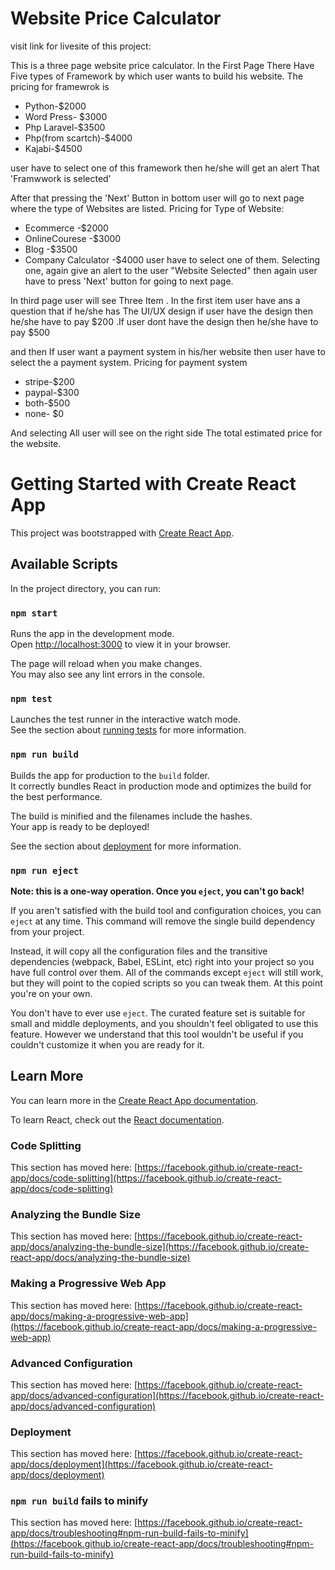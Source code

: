 # Website Price Calculator
visit link for livesite of this project:     

 This is a three page website price calculator. 
 In the First Page There Have Five types of Framework by which user wants to build his website. The pricing for framewrok is 

 * Python-$2000
 * Word Press- $3000
 * Php Laravel-$3500
 * Php(from scartch)-$4000
 * Kajabi-$4500

user have to select one of this framework then he/she will get an alert That 'Framwwork is selected'

After that pressing the 'Next' Button in bottom user will go to next page where the type of Websites are listed.
Pricing for Type of Website:
 * Ecommerce -$2000
 * OnlineCourese -$3000
 * Blog -$3500
 * Company Calculator -$4000
user have to select one of them. Selecting one, again give an alert to the user "Website Selected"
then again user have to press 'Next' button for going to next page. 


In third page user will see Three Item . In the first item user have ans a question that if he/she has The UI/UX design if user have the design then he/she have to pay $200 .If user dont have the design then he/she have to pay $500

and then If user want a payment system in his/her website then user have to select the a payment system.
Pricing for payment system
* stripe-$200
* paypal-$300
* both-$500
* none- $0

And selecting All user will see on the right side The total estimated price for the website.






# Getting Started with Create React App

This project was bootstrapped with [Create React App](https://github.com/facebook/create-react-app).

## Available Scripts

In the project directory, you can run:

### `npm start`

Runs the app in the development mode.\
Open [http://localhost:3000](http://localhost:3000) to view it in your browser.

The page will reload when you make changes.\
You may also see any lint errors in the console.

### `npm test`

Launches the test runner in the interactive watch mode.\
See the section about [running tests](https://facebook.github.io/create-react-app/docs/running-tests) for more information.

### `npm run build`

Builds the app for production to the `build` folder.\
It correctly bundles React in production mode and optimizes the build for the best performance.

The build is minified and the filenames include the hashes.\
Your app is ready to be deployed!

See the section about [deployment](https://facebook.github.io/create-react-app/docs/deployment) for more information.

### `npm run eject`

**Note: this is a one-way operation. Once you `eject`, you can't go back!**

If you aren't satisfied with the build tool and configuration choices, you can `eject` at any time. This command will remove the single build dependency from your project.

Instead, it will copy all the configuration files and the transitive dependencies (webpack, Babel, ESLint, etc) right into your project so you have full control over them. All of the commands except `eject` will still work, but they will point to the copied scripts so you can tweak them. At this point you're on your own.

You don't have to ever use `eject`. The curated feature set is suitable for small and middle deployments, and you shouldn't feel obligated to use this feature. However we understand that this tool wouldn't be useful if you couldn't customize it when you are ready for it.

## Learn More

You can learn more in the [Create React App documentation](https://facebook.github.io/create-react-app/docs/getting-started).

To learn React, check out the [React documentation](https://reactjs.org/).

### Code Splitting

This section has moved here: [https://facebook.github.io/create-react-app/docs/code-splitting](https://facebook.github.io/create-react-app/docs/code-splitting)

### Analyzing the Bundle Size

This section has moved here: [https://facebook.github.io/create-react-app/docs/analyzing-the-bundle-size](https://facebook.github.io/create-react-app/docs/analyzing-the-bundle-size)

### Making a Progressive Web App

This section has moved here: [https://facebook.github.io/create-react-app/docs/making-a-progressive-web-app](https://facebook.github.io/create-react-app/docs/making-a-progressive-web-app)

### Advanced Configuration

This section has moved here: [https://facebook.github.io/create-react-app/docs/advanced-configuration](https://facebook.github.io/create-react-app/docs/advanced-configuration)

### Deployment

This section has moved here: [https://facebook.github.io/create-react-app/docs/deployment](https://facebook.github.io/create-react-app/docs/deployment)

### `npm run build` fails to minify

This section has moved here: [https://facebook.github.io/create-react-app/docs/troubleshooting#npm-run-build-fails-to-minify](https://facebook.github.io/create-react-app/docs/troubleshooting#npm-run-build-fails-to-minify)
